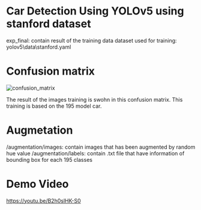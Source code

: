 # Car Detection Using YOLOv5 using stanford dataset
exp_final: contain result of the training data
dataset used for training: yolov5\data\stanford.yaml


# Confusion matrix
![confusion_matrix](https://github.com/user-attachments/assets/27f9c91a-bfa1-418c-b6c3-8496ee9200a5)

The result of the images training is swohn in this confusion matrix. This training is based on the 195 model car.

# Augmetation
/augmentation/images: contain images that has been augmented by random hue value
/augmentation/labels: contain .txt file that have information of bounding box for each 195 classes

# Demo Video
https://youtu.be/B2h0slHK-S0



